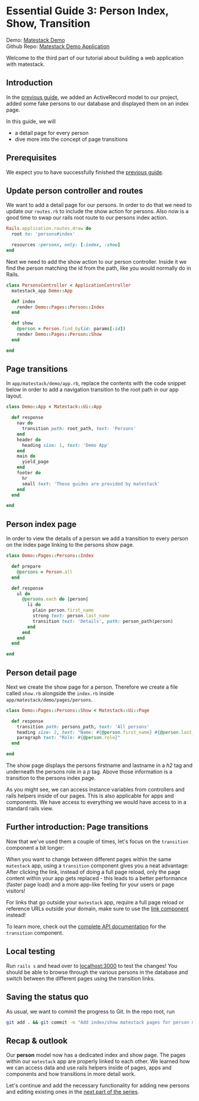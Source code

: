 # Essential Guide 3: Person Index, Show, Transition

Demo: [Matestack Demo](https://demo.matestack.io)  
 Github Repo: [Matestack Demo Application](https://github.com/matestack/matestack-demo-application)

Welcome to the third part of our tutorial about building a web application with matestack.

## Introduction

In the [previous guide](02_active_record.md), we added an ActiveRecord model to our project, added some fake persons to our database and displayed them on an index page.

In this guide, we will

* a detail page for every person
* dive more into the concept of page transitions

## Prerequisites

We expect you to have successfully finished the [previous guide](02_active_record.md).

## Update person controller and routes

We want to add a detail page for our persons. In order to do that we need to update our `routes.rb` to include the show action for persons. Also now is a good time to swap our rails root route to our persons index action.

```ruby
Rails.application.routes.draw do
  root to: 'persons#index'

  resources :persons, only: [:index, :show]
end
```

Next we need to add the show action to our person controller. Inside it we find the person matching the id from the path, like you would normally do in Rails.

```ruby
class PersonsController < ApplicationController
  matestack_app Demo::App

  def index
    render Demo::Pages::Person::Index
  end

  def show
    @person = Person.find_by(id: params[:id])
    render Demo::Pages::Person::Show
  end

end
```

## Page transitions

In `app/matestack/demo/app.rb`, replace the contents with the code snippet below in order to add a navigation transition to the root path in our app layout.

```ruby
class Demo::App < Matestack::Ui::App

  def response
    nav do
      transition path: root_path, text: 'Persons'
    end
    header do
      heading size: 1, text: 'Demo App'
    end
    main do
      yield_page
    end
    footer do
      hr
      small text: 'These guides are provided by matestack'
    end
  end

end
```

## Person index page

In order to view the details of a person we add a transition to every person on the index page linking to the persons show page.

```ruby
class Demo::Pages::Persons::Index

  def prepare
    @persons = Person.all
  end

  def response
    ul do
      @persons.each do |person|
        li do
          plain person.first_name
          strong text: person.last_name
          transition text: 'Details', path: person_path(person)
        end
      end
    end
  end

end
```

## Person detail page

Next we create the show page for a person. Therefore we create a file called `show.rb` alongside the `index.rb` inside `app/matestack/demo/pages/persons`.

```ruby
class Demo::Pages::Persons::Show < Matestack::Ui::Page

  def response
    transition path: persons_path, text: 'All persons'
    heading size: 2, text: "Name: #{@person.first_name} #{@person.last_name}"
    paragraph text: "Role: #{@person.role}"
  end

end
```

The show page displays the persons firstname and lastname in a _h2_ tag and underneath the persons role in a _p_ tag. Above those information is a transition to the persons index page.

As you might see, we can access instance variables from controllers and rails helpers inside of our pages. This is also applicable for apps and components. We have access to everything we would have access to in a standard rails view.

## Further introduction: Page transitions

Now that we've used them a couple of times, let's focus on the `transition` component a bit longer:

When you want to change between different pages within the same `matestack` app, using a `transition` component gives you a neat advantage: After clicking the link, instead of doing a full page reload, only the page content within your app gets replaced - this leads to a better performance \(faster page load\) and a more app-like feeling for your users or page visitors!

For links that go outside your `matestack` app, require a full page reload or reference URLs outside your domain, make sure to use the [link component](../../components-api/core-components/link.md) instead!

To learn more, check out the [complete API documentation](../../components-api/reactive-core-components/transition.md) for the `transition` component.

## Local testing

Run `rails s` and head over to [localhost:3000](http://localhost:3000/) to test the changes! You should be able to browse through the various persons in the database and switch between the different pages using the transition links.

## Saving the status quo

As usual, we want to commit the progress to Git. In the repo root, run

```bash
git add . && git commit -m "Add index/show matestack pages for person model (incl. controller, routes), update demo matestack app"
```

## Recap & outlook

Our **person** model now has a dedicated index and show page. The pages within our `matestack` app are properly linked to each other. We learned how we can access data and use rails helpers inside of pages, apps and components and how transitions in more detail work.

Let's continue and add the necessary functionality for adding new persons and editing existing ones in the [next part of the series](04_forms_edit_new_create_update_delete.md).

